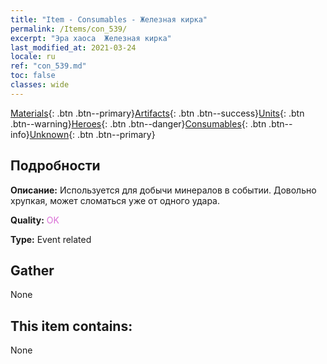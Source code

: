 ```yaml
---
title: "Item - Consumables - Железная кирка"
permalink: /Items/con_539/
excerpt: "Эра хаоса  Железная кирка"
last_modified_at: 2021-03-24
locale: ru
ref: "con_539.md"
toc: false
classes: wide
---
```

 [Materials](/ru/Items/){: .btn .btn--primary}[Artifacts](/ru/Items/Artifacts/){: .btn .btn--success}[Units](/ru/Items/Units/){: .btn .btn--warning}[Heroes](/ru/Items/Heroes/){: .btn .btn--danger}[Consumables](/ru/Items/Consumables/){: .btn .btn--info}[Unknown](/ru/Items/Unknown/){: .btn .btn--primary}

## Подробности
 **Описание:** Используется для добычи минералов в событии. Довольно хрупкая, может сломаться уже от одного удара.

 **Quality:** <span style="color: #DA70D6">OK</span>

 **Type:** Event related

## Gather

  None

## This item contains:

  None

